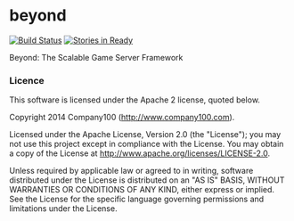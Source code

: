 beyond
======

[![Build Status](https://travis-ci.org/SollmoStudio/beyond.png?branch=master)](https://travis-ci.org/SollmoStudio/beyond)
[![Stories in Ready](https://badge.waffle.io/sollmostudio/beyond.png?label=ready&title=Ready)](https://waffle.io/sollmostudio/beyond)

Beyond: The Scalable Game Server Framework

### Licence

This software is licensed under the Apache 2 license, quoted below.

Copyright 2014 Company100 (http://www.company100.com).

Licensed under the Apache License, Version 2.0 (the "License"); you may not use this project except in compliance with the License. You may obtain a copy of the License at http://www.apache.org/licenses/LICENSE-2.0.

Unless required by applicable law or agreed to in writing, software distributed under the License is distributed on an "AS IS" BASIS, WITHOUT WARRANTIES OR CONDITIONS OF ANY KIND, either express or implied. See the License for the specific language governing permissions and limitations under the License.
